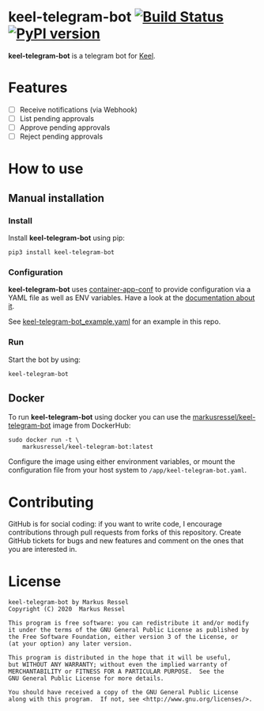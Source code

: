 # keel-telegram-bot [![Build Status](https://travis-ci.com/markusressel/keel-telegram-bot.svg?branch=master)](https://travis-ci.com/markusressel/keel-telegram-bot) [![PyPI version](https://badge.fury.io/py/keel-telegram-bot.svg)](https://badge.fury.io/py/keel-telegram-bot)

**keel-telegram-bot** is a telegram bot for [Keel](https://keel.sh/).

# Features

* [ ] Receive notifications (via Webhook)
* [ ] List pending approvals
* [ ] Approve pending approvals
* [ ] Reject pending approvals

# How to use

## Manual installation

### Install

Install **keel-telegram-bot** using pip:

```shell
pip3 install keel-telegram-bot
```

### Configuration

**keel-telegram-bot** uses [container-app-conf](https://github.com/markusressel/container-app-conf)
to provide configuration via a YAML file as well as ENV variables. Have a look at the 
[documentation about it](https://github.com/markusressel/container-app-conf).

See [keel-telegram-bot_example.yaml](/keel-telegram-bot_example.yaml) for an example in this repo.

### Run

Start the bot by using:

```shell script
keel-telegram-bot
```

## Docker

To run **keel-telegram-bot** using docker you can use the [markusressel/keel-telegram-bot](https://hub.docker.com/r/markusressel/keel-telegram-bot) 
image from DockerHub:

```
sudo docker run -t \
    markusressel/keel-telegram-bot:latest
```

Configure the image using either environment variables, or mount the configuration
file from your host system to `/app/keel-telegram-bot.yaml`.

# Contributing

GitHub is for social coding: if you want to write code, I encourage contributions through pull requests from forks
of this repository. Create GitHub tickets for bugs and new features and comment on the ones that you are interested in.

# License

```text
keel-telegram-bot by Markus Ressel
Copyright (C) 2020  Markus Ressel

This program is free software: you can redistribute it and/or modify
it under the terms of the GNU General Public License as published by
the Free Software Foundation, either version 3 of the License, or
(at your option) any later version.

This program is distributed in the hope that it will be useful,
but WITHOUT ANY WARRANTY; without even the implied warranty of
MERCHANTABILITY or FITNESS FOR A PARTICULAR PURPOSE.  See the
GNU General Public License for more details.

You should have received a copy of the GNU General Public License
along with this program.  If not, see <http://www.gnu.org/licenses/>.
```

